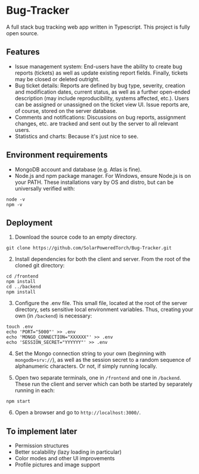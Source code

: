 # Bug-Tracker

A full stack bug tracking web app written in Typescript. This project is fully open source.

## Features

- Issue management system: End-users have the ability to create bug reports (tickets) as well as update existing report fields. Finally, tickets may be closed or deleted outright.
- Bug ticket details: Reports are defined by bug type, severity, creation and modification dates, current status, as well as a further open-ended description (may include reproducibility, systems affected, etc.). Users can be assigned or unassigned on the ticket view UI. Issue reports are, of course, stored on the server database.
- Comments and notifications: Discussions on bug reports, assignment changes, etc. are tracked and sent out by the server to all relevant users.
- Statistics and charts: Because it's just nice to see.

## Environment requirements

- MongoDB account and database (e.g. Atlas is fine).
- Node.js and npm package manager. For Windows, ensure Node.js is on your PATH. These installations vary by OS and distro, but can be universally verified with:
```
node -v
npm -v
```

## Deployment

1. Download the source code to an empty directory.

```
git clone https://github.com/SolarPoweredTorch/Bug-Tracker.git
```

2. Install dependencies for both the client and server. From the root of the cloned git directory:

```
cd /frontend
npm install
cd ../backend
npm install
```
3. Configure the .env file. This small file, located at the root of the server directory, sets sensitive local environment variables. Thus, creating your own (in `/backend`) is necessary:

```
touch .env
echo 'PORT="5000"' >> .env
echo 'MONGO_CONNECTION="XXXXXX"' >> .env
echo 'SESSION_SECRET="YYYYYY"' >> .env
```

4. Set the Mongo connection string to your own (beginning with `mongodb+srv://`), as well as the session secret to a random sequence of alphanumeric characters. Or not, if simply running locally.

5. Open two separate terminals, one in `/frontend` and one in `/backend`. These run the client and server which can both be started by separately running in each:

```
npm start
```
6. Open a browser and go to `http://localhost:3000/`.

## To implement later

- Permission structures
- Better scalability (lazy loading in particular)
- Color modes and other UI improvements
- Profile pictures and image support
